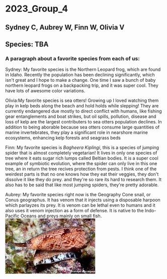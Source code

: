 # 2023_Group_4

## Sydney C, Aubrey W, Finn W, Olivia V

## Species: TBA

### A paragraph about a favorite species from each of us:

Sydney: My favorite species is the Northern Leopard frog, which are found in Idaho. Recently the population has been declining significantly, which isn't great and I hope to make a change. One time I saw a bunch of baby northern leopard frogs on a backpacking trip, and it was super cool. They have lots of awesome color variations.

Olivia:My favorite species is sea otters! Growing up I loved watching them play in kelp beds along the beach and hold holds while slepping! They are currently endangered due mostly to direct conflict with humans, like fishing gear entanglements and boat strikes, but oil spills, pollution, disease and loss of kelp are the largest contributers to sea otters population declines. In addition to being aborable because sea otters consume large quantities of marine invertebrates, they play a significant role in nearshore marine ecosystems, enhancing kelp forests and seagrass beds

Finn: My favorite species is *Bagheera Kiplingi*, this is a species of jumping spider that is almost completely vegetarian! It lives in only one species of tree where it eats sugar rich lumps called Beltian bodies. It is a super cool example of symbiotic evolution, where the spider can only live in this one tree, an in return the tree recives protection from pests. I think one of the weirdest parts is that no one knows how they eat their veggies, they don't dissolve it like they do prey. and they're so rare its hard to research them. It also has to be said that like most jumping spiders, they're pretty adorable.

Aubrey: My favorite species right now is the Geography Cone snail, or Conus geographus. It has venom that it injects using a disposable harpoon which parlayzes its prey. It is venom can be lethal even to humans and it also uses it venom injection as a form of defense. It is native to the Indo-Pacific Oceans and preys mainly on small fish. ![Conus Geographus](Unknown.jpeg)
